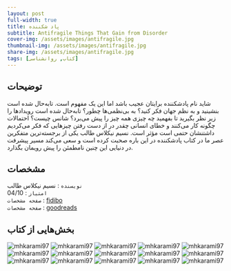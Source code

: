 ```yaml
---
layout: post
full-width: true
title: پاد شکننده
subtitle: Antifragile Things That Gain from Disorder
cover-img: /assets/images/antifragile.jpg
thumbnail-img: /assets/images/antifragile.jpg
share-img: /assets/images/antifragile.jpg
tags: [کتاب, روانشناسی]
---
```


## توضیحات
شاید نام پادشکننده برایتان عجیب باشد اما این یک مفهوم است. تابه‌حال شده است بنشینید و به نظم جهان فکر کنید؟‌ به بی‌نظمی‌ها چطور؟ تابه‌حال شده است رویدادها را زیر نظر بگیرید تا بفهمید چه چیزی همه چیز را پیش می‌برد؟ شانس چیست؟ احتمالات چگونه کار می‌کنند و خطای انسانی چقدر در از دست رفتن چیزهایی که فکر می‌کردیم داشتنشان حتمی است مؤثر است. نسیم نیکلاس طالب یکی از برجسته‌ترین متفکرین عصر ما در کتاب پادشکننده در این باره صحبت کرده است و سعی می‌کند مسیر پیشرفت در دنیایی این چنین نامطمئن را پیش رویمان بگذارد.  

## مشخصات
`نویسنده` : نسیم نیکلاس طالب   
`امتیاز` : 04/10  
`صفحه مشخصات` : [fidibo](https://fidibo.com/book/126385-%D9%BE%D8%A7%D8%AF%D8%B4%DA%A9%D9%86%D9%86%D8%AF%D9%87)  
`صفحه مشخصات` : [goodreads](https://www.goodreads.com/book/show/13530973-antifragile)  


## بخش‌هایی از کتاب
![mhkarami97](/assets/images/antifragile/01.jpg)
![mhkarami97](/assets/images/antifragile/02.jpg)
![mhkarami97](/assets/images/antifragile/03.jpg)
![mhkarami97](/assets/images/antifragile/04.jpg)
![mhkarami97](/assets/images/antifragile/05.jpg)
![mhkarami97](/assets/images/antifragile/06.jpg)
![mhkarami97](/assets/images/antifragile/07.jpg)
![mhkarami97](/assets/images/antifragile/08.jpg)
![mhkarami97](/assets/images/antifragile/09.jpg)
![mhkarami97](/assets/images/antifragile/10.jpg)
![mhkarami97](/assets/images/antifragile/11.jpg)
![mhkarami97](/assets/images/antifragile/12.jpg)
![mhkarami97](/assets/images/antifragile/13.jpg)
![mhkarami97](/assets/images/antifragile/14.jpg)
![mhkarami97](/assets/images/antifragile/15.jpg)